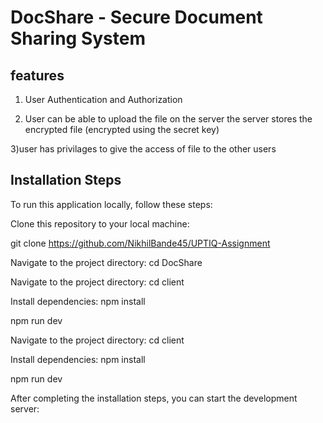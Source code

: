 
# DocShare - Secure Document Sharing System

## features

1) User Authentication and Authorization

2) User can be able to upload the file on the server the server stores the encrypted file  (encrypted using the secret key)

3)user has privilages to give the access of file to the other users 

## Installation Steps

To run this application locally, follow these steps:

Clone this repository to your local machine:

git clone  https://github.com/NikhilBande45/UPTIQ-Assignment

Navigate to the project directory: cd DocShare

Navigate to the project directory: cd client

Install dependencies: npm install

npm run dev

Navigate to the project directory: cd client

Install dependencies: npm install

npm run dev

After completing the installation steps, you can start the development server:



